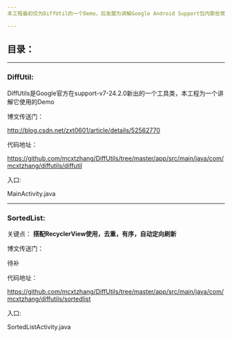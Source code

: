 ```yaml
---
本工程最初仅为DiffUtil的一个Demo，后发展为讲解Google Android Support包内那些常用or冷门有用的工具类的合集。

---
```


## 目录：

---

### DiffUtil:

DiffUtils是Google官方在support-v7-24.2.0新出的一个工具类，本工程为一个讲解它使用的Demo

博文传送门：

http://blog.csdn.net/zxt0601/article/details/52562770

代码地址：

https://github.com/mcxtzhang/DiffUtils/tree/master/app/src/main/java/com/mcxtzhang/diffutils/diffutil

入口:

MainActivity.java

---

### SortedList:

关键点：
**搭配RecyclerView使用，去重，有序，自动定向刷新**

博文传送门：

待补

代码地址：

https://github.com/mcxtzhang/DiffUtils/tree/master/app/src/main/java/com/mcxtzhang/diffutils/sortedlist

入口:

SortedListActivity.java

